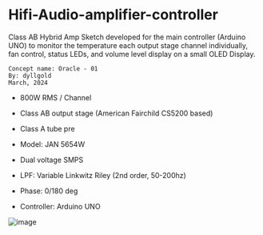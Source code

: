 # Hifi-Audio-amplifier-controller
Class AB Hybrid Amp
Sketch developed for the main controller (Arduino UNO) to monitor the temperature each output stage channel individually, fan control, status LEDs, and volume level display on 
a small OLED Display. 
```
Concept name: Oracle - 01
By: dyllgold
March, 2024
```
- 800W RMS / Channel 
- Class AB output stage (American Fairchild CS5200 based)
- Class A tube pre
- Model: JAN 5654W
- Dual voltage SMPS

- LPF: Variable Linkwitz Riley (2nd order, 50-200hz)
- Phase: 0/180 deg
- Controller: Arduino UNO

![image](https://github.com/dyllanRodrigo/Hifi-Audio-amplifier-controller/assets/70991982/c9a0930b-c4e2-40be-ad81-8837ad33fff3)
